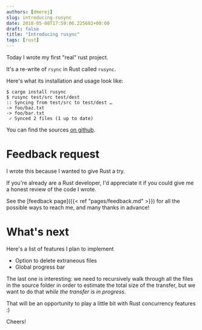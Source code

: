 ```yaml
---
authors: [dmerej]
slug: introducing-rusync
date: 2018-05-08T17:59:06.225602+00:00
draft: false
title: "Introducing rusync"
tags: [rust]
---
```


Today I wrote my first "real" rust project.

It's a re-write of `rsync` in Rust called `rusync`.

Here's what its installation and usage look like:

```
$ cargo install rusync
$ rusync test/src test/dest
:: Syncing from test/src to test/dest …
-> foo/baz.txt
-> foo/bar.txt
 ✓ Synced 2 files (1 up to date)
```

You can find the sources [on github](https://github.com/dmerejkowsky/rusync).

# Feedback request

I wrote this because I wanted to give Rust a try.

If you're already are a Rust developer, I'd appreciate it if you could give me a honest review of the code I wrote.

See the [feedback page]({{< ref "pages/feedback.md" >}}) for all the possible ways to reach me, and many thanks in advance!

# What's next

Here's a list of features I plan to implement

* Option to delete extraneous files
* Global progress bar

The last one is interesting: we need to recursively walk through all the files in the source folder in order to estimate the total size of the transfer, but we want to do that *while the transfer is in progress*.

That will be an opportunity to play a little bit with Rust concurrency features :)

Cheers!
